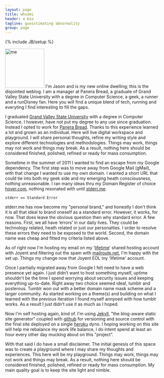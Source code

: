 ```yaml
---
layout: page
title: whoami
header: a bio
tagline: guesstimating abnormality
group: page
---
```

{% include JB/setup %}
<aside class="about">
<img src="//www.gravatar.com/avatar/{{ site.author.gravatar }}?s=128" width="128" height="128" alt="me" class="img-circle" /> I'm Jason and is my new online dwelling; this is the disjointed weblog. I am a manager at Panera Bread, a graduate of Grand Valley State University with a degree in Computer Science, a geek, a runner and a runDisney fan. Here you will find a unique blend of tech, running and everyting I find interesting to fill the gaps. 
</aside>

I graduated [Grand Valley State University](http://gvsu.edu) with a degree in Computer Science. I however, have not put my degree to any use since graduation. Instead I opted to work for [Panera Bread](http://panerabread.com). Thanks to this experience learned a lot and grown as an individual. Here will live digital workspace and playground. I will share personal thoughts, refine my writing style and explore different technologies and methodologies. Things may work, things may not work and things may break. As a result, nothing here should be considered finished, polished, refined or ready for mass consumption.

Sometime in the summer of 2011 I wanted to find an escape from my Google dependency. The first step was to move away from Google Mail (gMail), with that change I wanted to use my own domain. I wanted a short URL that could tie into both my geek side and my emerging heath consciousness, nothing unreasonable. I ran many ideas thru my Domain Register of choice [hover.com](https://www.hover.com/), nothing resonated with until [stderr.me](http://stderr.me).

	stderr == Standard Error

stderr.me has now become my "personal brand," and honestly I don't think it is all that ideal to brand oneself as a standard error. However, it works, for now. That does leave the obvious question then why standard error. A few reasons. First, we all have ‘errors’ in our daily lives. They could be technology related, heath related or just our personalties. I order to resolve these errors they need to be exposed to the world. Second, the domain name was cheap and fitted my criteria listed above.

As of right now I'm hosting my email on my ‘[lifetime](http://discuss.joyent.com/viewtopic.php?id=33682&p=34)’ shared hosting account with Joyent and filtering out the spam with [mailroute.net](http://mailroute.net), I'm happy with the set up. Things my change now that Joyent EOL my 'lifetime' account.

Once I partially migrated away from Google I felt need to have a web presence yet again. I just didn’t want to host something myself, uptime shouldn't be the time I spend worrying about security issues and keeping everything up-to-date. Right away two choice seemed ideal, tumblr and posterous. Tumblr won out with a better domain name mask scheme and a larger community. As started working on a theme(s) and building on what I learned with the previous iteration I found myself annyoed with how tumblr works. As a result I just didn’t use it as much as I hoped.

Now I'm self hosting again, kind of. I'm using [Jekyll](http://jekyllrb.com/), "the blog-aware static site generator" coupled with [github](http://github.com) for versioning and source control with the final site deployed on a single [heroku](http://heroku.com) dyno. I hoping working on this site will help me rebalance my work life balance, I do intent spend at least an hour every other day mucking about on this "project".

With that said I do have a small disclaimer. The initial genesis of this space was to create a playground where I may share my thoughts and experiences. This here will be my playground. Things may work, things may not work and things may break. As a result, nothing here should be considered finished, polished, refined or ready for mass consumption. My main quality goal is to keep the site light and nimble.
